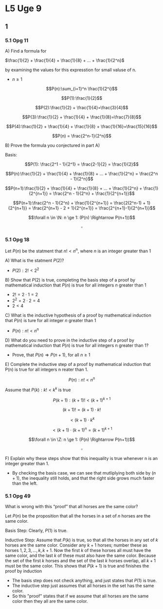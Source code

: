 # L5 Uge 9

## 1

### 5.1 Opg 11

A) Find a formula for

$\frac{1}{2} + \frac{1}{4} + \frac{1}{8} + ... + \frac{1}{2^n}$

by examining the values for this expresstion for small valuse of n.

- $n \ge 1$

$$P(n):\sum_{i=1}^n \frac{1}{2^i}$$

$$P(1):\frac{1}{2}$$

$$P(2):\frac{1}{2} + \frac{1}{4}=\frac{3}{4}$$

$$P(3):\frac{1}{2} + \frac{1}{4} + \frac{1}{8}=\frac{7}{8}$$

$$P(4):\frac{1}{2} + \frac{1}{4} + \frac{1}{8} + \frac{1}{16}=\frac{15}{16}$$

$$P(n) = \frac{2^n-1}{2^n}$$

B) Prove the formula you conjectured in part A)

Basis:

$$P(1): \frac{2^1 - 1}{2^1} = \frac{2-1}{2} = \frac{1}{2}$$

$$P(n):\frac{1}{2} + \frac{1}{4} + \frac{1}{8} + ... + \frac{1}{2^n} = \frac{2^n - 1}{2^n}$$

$$P(n+1):\frac{1}{2} + \frac{1}{4} + \frac{1}{8} + ... + \frac{1}{2^n} + \frac{1}{2^{n+1}} = \frac{2^n - 1}{2^n} + \frac{1}{2^{n+1}}$$

$$P(n+1):\frac{2^n - 1}{2^n} + \frac{1}{2^{n+1}} = \frac{2(2^n-1) + 1}{2^{n+1}} = \frac{2^{n+1} - 2 + 1}{2^{n+1}} = \frac{2^{n+1}-1}{2^{n+1}}$$

$$\forall n \in \N: n \ge 1: (P(n) \Rightarrow P(n+1))$$

$$\square$$

### 5.1 Opg 18

Let $P(n)$ be the statment that $n! < n^n$, where $n$ is an integer greater than 1

A) What is the statment $P(2)$?

- $P(2):2! < 2^2$

B) Show that $P(2)$ is true, completing the basis step of a proof by mathematical induction that $P(n)$ is true for all integers $n$ greater than 1

- $2! = 2 \cdot 1 = 2$
- $2^2 = 2 \cdot 2 = 4$
- $2 < 4$

C) What is the inductive hypothesis of a proof by mathematical induction that $P(n)$ is ture for all integer $n$ greater than 1

- $P(n): n! < n^n$

D) What do you need to prove in the inductive step of a proof by mathematical induction that $P(n)$ is true for all integers n greater than 1?

- Prove, that $P(n) \Rightarrow P(n+1)$, for all $n \ge 1$

E) Complete the inductive step of a proof by mathematical induction that P(n) is true for all integers n reater than 1.

$$P(n): n! < n^n$$

Assume that $P(k): k! < k^k$ is true

$$P(k+1): (k+1)! < (k+1)^{k+1} $$

$$(k+1)! = (k+1) \cdot k!$$

$$< (k+1) \cdot k^k$$

$$< (k+1) \cdot (k+1)^n = (k+1)^{k+1}$$

$$\forall n \in \Z: n \ge 1: (P(n) \Rightarrow P(n+1))$$

$$\square$$

F) Explain why these steps show that this inequality is true whenever n is an integer greater than 1.

- By checking the basis case, we can see that mutliplying both side by $(n+1)$, the inequality still holds, and that the right side grows much faster than the left.

### 5.1 Opg 49

What is wrong with this “proof” that all horses are the same color?

Let $P(n)$ be the proposition that all the horses in a set of $n$ horses are the same color.

Basis Step: Clearly, $P(1)$ is true.

Inductive Step: Assume that $P(k)$ is true, so that all the horses in any set of $k$ horses are the same color. Consider any $k + 1$ horses; number these as horses $1, 2, 3, … , k, k + 1$. Now the first $k$ of these horses all must have the same color, and the last $k$ of these must also have the same color. Because the set of the first $k$ horses and the set of the last $k$ horses overlap, all $k + 1$ must be the same color. This shows that $P(k + 1)$ is true and finishes the proof by induction

- The basis step does not check anything, and just states that $P(1)$ is true.
- The inductive step just assumes that all horses in the set has the same color.
- So this "proof" states that if we assume that all horses are the same color then they all are the same color.
